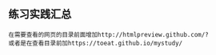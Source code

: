 ## 练习实践汇总
    在需要查看的网页的目录前面增加http://htmlpreview.github.com/?
    或者是在查看目录前加https://toeat.github.io/mystudy/
 
